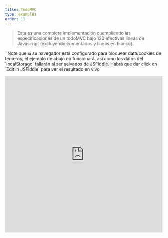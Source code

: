 ```yaml
---
title: TodoMVC
type: examples
order: 11
---
```


> Esta es una completa implementación cuempliendo las especificaciones de un todoMVC bajo 120 efectivas líneas de Javascript (excluyendo comentarios y líneas en blanco). 

<p class="tip">¨Note que si su navegador está configurado para bloquear data/cookies de terceros, el ejemplo de abajo no funcionará, así como los datos del `localStorage` fallarán al ser salvados de JSFiddle. Habrá que dar click en `Edit in JSFiddle` para ver el resultado en vivo</p>

<iframe width="100%" height="500" src="https://jsfiddle.net/yyx990803/4dr2fLb7/embedded/result,html,js,css" allowfullscreen="allowfullscreen" frameborder="0"></iframe>
